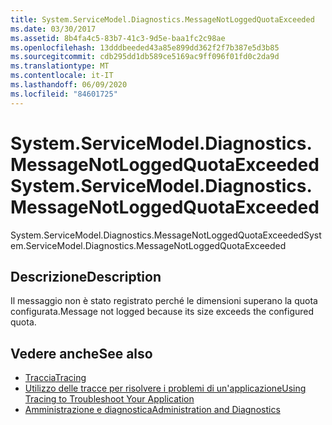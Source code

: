 ```yaml
---
title: System.ServiceModel.Diagnostics.MessageNotLoggedQuotaExceeded
ms.date: 03/30/2017
ms.assetid: 8b4fa4c5-83b7-41c3-9d5e-baa1fc2c98ae
ms.openlocfilehash: 13dddbeeded43a85e899dd362f2f7b387e5d3b85
ms.sourcegitcommit: cdb295dd1db589ce5169ac9ff096f01fd0c2da9d
ms.translationtype: MT
ms.contentlocale: it-IT
ms.lasthandoff: 06/09/2020
ms.locfileid: "84601725"
---
```

# <a name="systemservicemodeldiagnosticsmessagenotloggedquotaexceeded"></a><span data-ttu-id="7c428-102">System.ServiceModel.Diagnostics.MessageNotLoggedQuotaExceeded</span><span class="sxs-lookup"><span data-stu-id="7c428-102">System.ServiceModel.Diagnostics.MessageNotLoggedQuotaExceeded</span></span>
<span data-ttu-id="7c428-103">System.ServiceModel.Diagnostics.MessageNotLoggedQuotaExceeded</span><span class="sxs-lookup"><span data-stu-id="7c428-103">System.ServiceModel.Diagnostics.MessageNotLoggedQuotaExceeded</span></span>  
  
## <a name="description"></a><span data-ttu-id="7c428-104">Descrizione</span><span class="sxs-lookup"><span data-stu-id="7c428-104">Description</span></span>  
 <span data-ttu-id="7c428-105">Il messaggio non è stato registrato perché le dimensioni superano la quota configurata.</span><span class="sxs-lookup"><span data-stu-id="7c428-105">Message not logged because its size exceeds the configured quota.</span></span>  
  
## <a name="see-also"></a><span data-ttu-id="7c428-106">Vedere anche</span><span class="sxs-lookup"><span data-stu-id="7c428-106">See also</span></span>

- [<span data-ttu-id="7c428-107">Traccia</span><span class="sxs-lookup"><span data-stu-id="7c428-107">Tracing</span></span>](index.md)
- [<span data-ttu-id="7c428-108">Utilizzo delle tracce per risolvere i problemi di un'applicazione</span><span class="sxs-lookup"><span data-stu-id="7c428-108">Using Tracing to Troubleshoot Your Application</span></span>](using-tracing-to-troubleshoot-your-application.md)
- [<span data-ttu-id="7c428-109">Amministrazione e diagnostica</span><span class="sxs-lookup"><span data-stu-id="7c428-109">Administration and Diagnostics</span></span>](../index.md)
